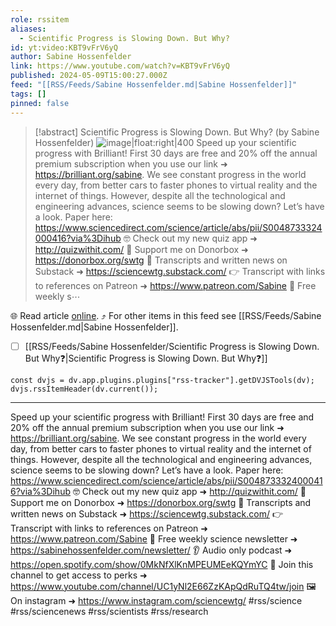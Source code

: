 ```yaml
---
role: rssitem
aliases:
  - Scientific Progress is Slowing Down. But Why?
id: yt:video:KBT9vFrV6yQ
author: Sabine Hossenfelder
link: https://www.youtube.com/watch?v=KBT9vFrV6yQ
published: 2024-05-09T15:00:27.000Z
feed: "[[RSS/Feeds/Sabine Hossenfelder.md|Sabine Hossenfelder]]"
tags: []
pinned: false
---
```


> [!abstract] Scientific Progress is Slowing Down. But Why? (by Sabine Hossenfelder)
> ![image|float:right|400](https://i4.ytimg.com/vi/KBT9vFrV6yQ/hqdefault.jpg) Speed up your scientific progress with Brilliant! First 30 days are free and 20% off the annual premium subscription when you use our link ➜ https://brilliant.org/sabine. We see constant progress in the world every day, from better cars to faster phones to virtual reality and the internet of things. However, despite all the technological and engineering advances, science seems to be slowing down? Let’s have a look. Paper here: https://www.sciencedirect.com/science/article/abs/pii/S0048733324000416?via%3Dihub 🤓 Check out my new quiz app ➜ http://quizwithit.com/ 💌 Support me on Donorbox ➜ https://donorbox.org/swtg 📝 Transcripts and written news on Substack ➜ https://sciencewtg.substack.com/ 👉 Transcript with links to references on Patreon ➜ https://www.patreon.com/Sabine 📩 Free weekly s⋯

🌐 Read article [online](https://www.youtube.com/watch?v=KBT9vFrV6yQ). ⤴ For other items in this feed see [[RSS/Feeds/Sabine Hossenfelder.md|Sabine Hossenfelder]].

- [ ] [[RSS/Feeds/Sabine Hossenfelder/Scientific Progress is Slowing Down․ But Why❓|Scientific Progress is Slowing Down․ But Why❓]]

~~~dataviewjs
const dvjs = dv.app.plugins.plugins["rss-tracker"].getDVJSTools(dv);
dvjs.rssItemHeader(dv.current());
~~~

- - -

Speed up your scientific progress with Brilliant! First 30 days are free and 20% off the annual premium subscription when you use our link ➜ https://brilliant.org/sabine. We see constant progress in the world every day, from better cars to faster phones to virtual reality and the internet of things. However, despite all the technological and engineering advances, science seems to be slowing down? Let’s have a look. Paper here: https://www.sciencedirect.com/science/article/abs/pii/S0048733324000416?via%3Dihub 🤓 Check out my new quiz app ➜ http://quizwithit.com/ 💌 Support me on Donorbox ➜ https://donorbox.org/swtg 📝 Transcripts and written news on Substack ➜ https://sciencewtg.substack.com/ 👉 Transcript with links to references on Patreon ➜ https://www.patreon.com/Sabine 📩 Free weekly science newsletter ➜ https://sabinehossenfelder.com/newsletter/ 👂 Audio only podcast ➜ https://open.spotify.com/show/0MkNfXlKnMPEUMEeKQYmYC 🔗 Join this channel to get access to perks ➜ https://www.youtube.com/channel/UC1yNl2E66ZzKApQdRuTQ4tw/join 🖼️ On instagram ➜ https://www.instagram.com/sciencewtg/ #rss/science #rss/sciencenews #rss/scientists #rss/research